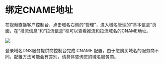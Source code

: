 # 绑定CNAME地址

在视频直播客户控制台，点击域名右侧的“管理”，进入域名管理的“基本信息”页面，在“推流信息”和“拉流信息”栏可以查看推流和拉流域名的CNAME地址。

![](https://github.com/jdcloudcom/cn/blob/cn-Video-on-Demand/image/live-video/4%E7%BB%91%E5%AE%9Acname%E5%9C%B0%E5%9D%80.png)

登录域名DNS服务提供商控制台完成 CNAME 配置，由于您购买域名的服务商不同，配置方法可能会有差别，请具体咨询您的域名服务商。
